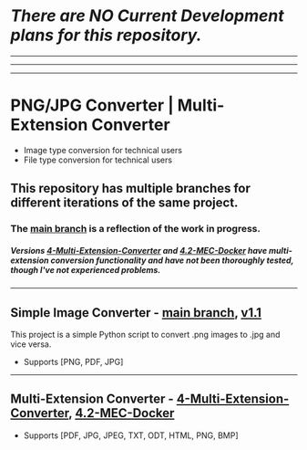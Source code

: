 # *There are NO Current Development plans for this repository.*

---

---

---

# PNG/JPG Converter | Multi-Extension Converter
- Image type conversion for technical users
- File type conversion for technical users

## This repository has multiple branches for different iterations of the same project. 

### The [main branch](https://github.com/Daethyra/Image-Converter/tree/main) is a reflection of the work in progress. 

##### Versions [4-Multi-Extension-Converter](https://github.com/Daethyra/Image-Converter/tree/v4-Multi-Extension-Converter) and [4.2-MEC-Docker](https://github.com/Daethyra/Image-Converter/tree/v4.2-MEC-Docker) have multi-extension conversion functionality and have not been thoroughly tested, though I've not experienced problems. 


------

## Simple Image Converter - [main branch](https://github.com/Daethyra/Image-Converter/tree/main), [v1.1](https://github.com/Daethyra/Image-Converter/edit/v1.1/readme.md)

This project is a simple Python script to convert .png images to .jpg and vice versa. 
- Supports [PNG, PDF, JPG]

-----

## Multi-Extension Converter - [4-Multi-Extension-Converter](https://github.com/Daethyra/Image-Converter/tree/v4-Multi-Extension-Converter), [4.2-MEC-Docker](https://github.com/Daethyra/Image-Converter/tree/v4.2-MEC-Docker)
- Supports [PDF, JPG, JPEG, TXT, ODT, HTML, PNG, BMP]
